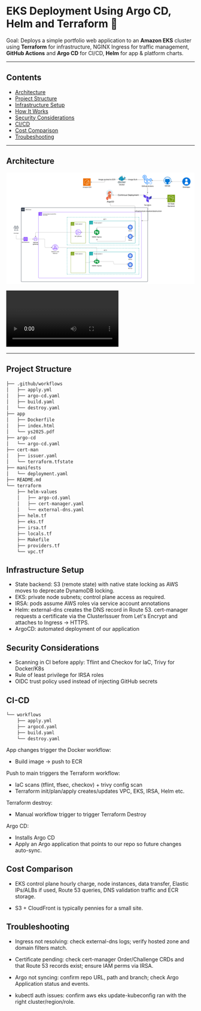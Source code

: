 
# EKS Deployment Using Argo CD, Helm and Terraform 🚀

Goal: Deploys a simple portfolio web application to an **Amazon EKS** cluster using **Terraform** for infrastructure, NGINX Ingress for traffic management, **GitHub Actions** and **Argo CD** for CI/CD, **Helm** for app & platform charts. 

--- 

## Contents

- [Architecture](#Architecture)
- [Project Structure](#project-structure)
- [Infrastructure Setup](#infrastructure-setup)
- [How It Works](#how-it-works)
- [Security Considerations](#security-considerations)
- [CI/CD](#CI-CD)
- [Cost Comparison](#Costs)
- [Troubeshooting](#Decisions)

---
## Architecture

![Architecture-diagram](./images/EKS-Project.png)

![Loom video](./images/argoapp.mp4)

---

## Project Structure

```
├── .github/workflows
│   ├── apply.yml
│   ├── argo-cd.yaml
│   ├── build.yaml
│   └── destroy.yaml
├── app
│   ├── Dockerfile
│   ├── index.html
│   └── ys2025.pdf
├── argo-cd
│   └── argo-cd.yaml
├── cert-man
│   ├── issuer.yaml
│   └── terraform.tfstate
├── manifests
│   └── deployment.yaml
├── README.md
└── terraform
    ├── helm-values
    │   ├── argo-cd.yaml
    │   ├── cert-manager.yaml
    │   └── external-dns.yaml
    ├── helm.tf
    ├── eks.tf
    ├── irsa.tf
    ├── locals.tf
    ├── Makefile
    ├── providers.tf
    └── vpc.tf
```

## Infrastructure Setup

- State backend: S3 (remote state) with native state locking as AWS moves to deprecate DynamoDB locking.  
- EKS: private node subnets; control plane access as required.
- IRSA: pods assume AWS roles via service account annotations
- Helm: external-dns creates the DNS record in Route 53. cert-manager requests a certificate via the ClusterIssuer from Let's Encrypt and attaches to Ingress → HTTPS.
- ArgoCD: automated deployment of our application 

## Security Considerations

- Scanning in CI before apply: Tflint and Checkov for IaC, Trivy for Docker/K8s
- Rule of least privilege for IRSA roles
- OIDC trust policy used instead of injecting GitHub secrets

## CI-CD  

```
└── workflows
    ├── apply.yml
    ├── argocd.yaml
    ├── build.yaml
    └── destroy.yaml
```

App changes trigger the Docker workflow:
- Build image → push to ECR 

Push to main triggers the Terraform workflow:
- IaC scans (tflint, tfsec, checkov) + trivy config scan
- Terraform init/plan/apply creates/updates VPC, EKS, IRSA, Helm etc.

Terraform destroy:
- Manual workflow trigger to trigger Terraform Destroy

Argo CD:
- Installs Argo CD
- Apply an Argo application that points to our repo so future changes auto-sync.

## Cost Comparison

- EKS control plane hourly charge, node instances, data transfer, Elastic IPs/ALBs if used, Route 53 queries, DNS validation traffic and ECR storage.

- S3 + CloudFront is typically pennies for a small site.

## Troubleshooting

- Ingress not resolving: check external-dns logs; verify hosted zone and domain filters match.

- Certificate pending: check cert-manager Order/Challenge CRDs and that Route 53 records exist; ensure IAM perms via IRSA.

- Argo not syncing: confirm repo URL, path and branch; check Argo Application status and events.

- kubectl auth issues: confirm aws eks update-kubeconfig ran with the right cluster/region/role.